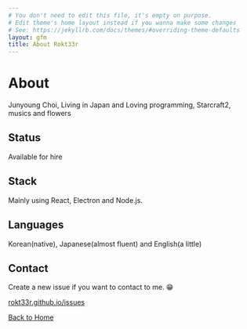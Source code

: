 ```yaml
---
# You don't need to edit this file, it's empty on purpose.
# Edit theme's home layout instead if you wanna make some changes
# See: https://jekyllrb.com/docs/themes/#overriding-theme-defaults
layout: gfm
title: About Rokt33r
---
```


# About

Junyoung Choi, Living in Japan and Loving programming, Starcraft2, musics and flowers

## Status

Available for hire

## Stack

Mainly using React, Electron and Node.js.

## Languages

Korean(native), Japanese(almost fluent) and English(a little)

## Contact

Create a new issue if you want to contact to me. :grin:

[rokt33r.github.io/issues](https://github.com/Rokt33r/rokt33r.github.io/issues)

<a href="/">Back to Home</a>